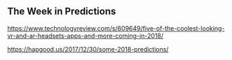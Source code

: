 ## The Week in Predictions

https://www.technologyreview.com/s/609649/five-of-the-coolest-looking-vr-and-ar-headsets-apps-and-more-coming-in-2018/

https://hapgood.us/2017/12/30/some-2018-predictions/
